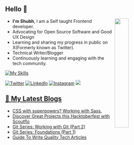 ## Hello 👋 

<img width="30%" align='right' src="https://i.giphy.com/media/10IEUy0f5V3WLu/giphy.webp">

<!-- Introduction -->
- **I'm Shubh**, I am a Self taught Frontend developer.
- Advocating for Open Source Software and Good UX Design 
- Learning and sharing my progress in public on X(Formerly known as Twitter).</a>
- Technical Writer/Blogger
- Continuously learning and engaging with the tech community.

<!-- My Skills -->
[![My Skills](https://skillicons.dev/icons?i=html,css,sass,bootstrap,tailwind,js,bash,github,git,githubactions,figma,netlify,vscode,xd&perline=7)](https://skillicons.dev)

<!-- Socials stats -->
[![Twitter](https://img.shields.io/badge/Twitter-%231DA1F2.svg?logo=Twitter&logoColor=white)](https://twitter.com/shubhstwt)  [![LinkedIn](https://img.shields.io/badge/LinkedIn-%230077B5.svg?logo=linkedin&logoColor=white)](https://linkedin.com/in/shubhsharma19)
[![Instagram](https://img.shields.io/badge/Instagram-%23E4405F.svg?logo=Instagram&logoColor=white)](https://instagram.com/shubhsig)
<a href="https://ko-fi.com/shubhsharma19"><img src="https://img.shields.io/badge/buy%20me%20a-coffee-orange?style=flat&logo=ko-fi">

  
<!-- My blogs -->
## 📕 My Latest Blogs
<!-- BLOG-POST-LIST:START -->
- [CSS with superpowers? Working with Sass.](https://shubhsharma19.hashnode.dev/css-with-superpowers-sass)
- [Discover Great Projects this Hacktoberfest with Scoutflo](https://shubhsharma19.hashnode.dev/discover-great-projects-this-hacktoberfest-with-scoutflo)
- [Git Series: Working with Git &lpar;Part 2&rpar;](https://shubhsharma19.hashnode.dev/working-with-git)
- [Git Series: Foundations &lpar;Part 1&rpar;](https://shubhsharma19.hashnode.dev/git-foundations)
- [Guide To Write Quality Tech Articles](https://shubhsharma19.hashnode.dev/guide-to-write-quality-tech-articles)
<!-- BLOG-POST-LIST:END -->
